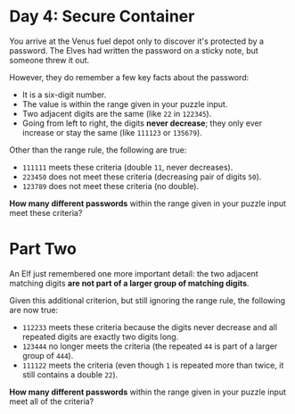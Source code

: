 # Day 4: Secure Container
You arrive at the Venus fuel depot only to discover it's protected by a password. The Elves had written the password on a sticky note, but someone threw it out.

However, they do remember a few key facts about the password:

* It is a six-digit number.
* The value is within the range given in your puzzle input.
* Two adjacent digits are the same (like `22` in `122345`).
* Going from left to right, the digits **never decrease**; they only ever increase or stay the same (like `111123` or `135679`).

Other than the range rule, the following are true:

* `111111` meets these criteria (double `11`, never decreases).
* `223450` does not meet these criteria (decreasing pair of digits `50`).
* `123789` does not meet these criteria (no double).

**How many different passwords** within the range given in your puzzle input meet these criteria?

# Part Two

An Elf just remembered one more important detail: the two adjacent matching digits **are not part of a larger group of matching digits**.

Given this additional criterion, but still ignoring the range rule, the following are now true:

* `112233` meets these criteria because the digits never decrease and all repeated digits are exactly two digits long.
* `123444` no longer meets the criteria (the repeated `44` is part of a larger group of `444`).
* `111122` meets the criteria (even though `1` is repeated more than twice, it still contains a double `22`).

**How many different passwords** within the range given in your puzzle input meet all of the criteria?
